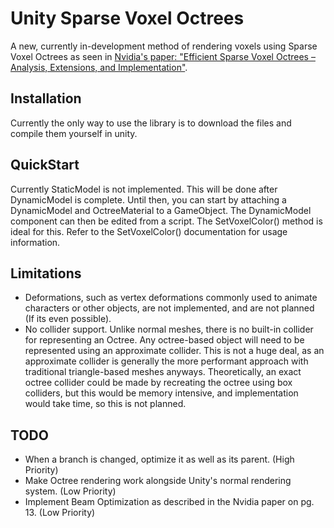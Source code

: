 # Unity Sparse Voxel Octrees

A new, currently in-development method of rendering voxels using Sparse Voxel Octrees as seen in [Nvidia's paper: "Efficient Sparse Voxel Octrees – Analysis, Extensions, and Implementation"](https://www.nvidia.com/docs/IO/88972/nvr-2010-001.pdf).

## Installation

Currently the only way to use the library is to download the files and compile them yourself in unity.

## QuickStart

Currently StaticModel is not implemented. This will be done after DynamicModel is complete. Until then, you can start by attaching a DynamicModel and OctreeMaterial to a GameObject. The DynamicModel component can then be edited from a script. The SetVoxelColor() method is ideal for this. Refer to the SetVoxelColor() documentation for usage information.

## Limitations

- Deformations, such as vertex deformations commonly used to animate characters or other objects, are not implemented, and are not planned (If its even possible).
- No collider support. Unlike normal meshes, there is no built-in collider for representing an Octree. Any octree-based object will need to be represented using an approximate collider. This is not a huge deal, as an approximate collider is generally the more performant approach with traditional triangle-based meshes anyways. Theoretically, an exact octree collider could be made by recreating the octree using box colliders, but this would be memory intensive, and implementation would take time, so this is not planned.

## TODO

- When a branch is changed, optimize it as well as its parent. (High Priority)
- Make Octree rendering work alongside Unity's normal rendering system. (Low Priority)
- Implement Beam Optimization as described in the Nvidia paper on pg. 13. (Low Priority)
